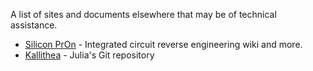 A list of sites and documents elsewhere that may be of technical
assistance.

-   [Silicon PrOn](http://www.siliconpr0n.org/) - Integrated circuit
    reverse engineering wiki and more.
-   [Kallithea](http://kalli1.faikvm.com/) - Julia's Git repository
